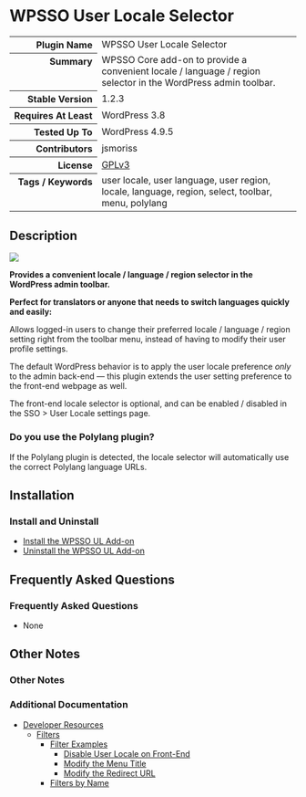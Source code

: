 <h1>WPSSO User Locale Selector</h1>

<table>
<tr><th align="right" valign="top" nowrap>Plugin Name</th><td>WPSSO User Locale Selector</td></tr>
<tr><th align="right" valign="top" nowrap>Summary</th><td>WPSSO Core add-on to provide a convenient locale / language / region selector in the WordPress admin toolbar.</td></tr>
<tr><th align="right" valign="top" nowrap>Stable Version</th><td>1.2.3</td></tr>
<tr><th align="right" valign="top" nowrap>Requires At Least</th><td>WordPress 3.8</td></tr>
<tr><th align="right" valign="top" nowrap>Tested Up To</th><td>WordPress 4.9.5</td></tr>
<tr><th align="right" valign="top" nowrap>Contributors</th><td>jsmoriss</td></tr>
<tr><th align="right" valign="top" nowrap>License</th><td><a href="https://www.gnu.org/licenses/gpl.txt">GPLv3</a></td></tr>
<tr><th align="right" valign="top" nowrap>Tags / Keywords</th><td>user locale, user language, user region, locale, language, region, select, toolbar, menu, polylang</td></tr>
</table>

<h2>Description</h2>

<p><img class="readme-icon" src="https://surniaulula.github.io/wpsso-user-locale/assets/icon-256x256.png"></p>

<p><strong>Provides a convenient locale / language / region selector in the WordPress admin toolbar.</strong></p>

<p><strong>Perfect for translators or anyone that needs to switch languages quickly and easily:</strong></p>

<p>Allows logged-in users to change their preferred locale / language / region setting right from the toolbar menu, instead of having to modify their user profile settings.</p>

<p>The default WordPress behavior is to apply the user locale preference <em>only</em> to the admin back-end &mdash; this plugin extends the user setting preference to the front-end webpage as well.</p>

<p>The front-end locale selector is optional, and can be enabled / disabled in the SSO &gt; User Locale settings page.</p>

<h3>Do you use the Polylang plugin?</h3>

<p>If the Polylang plugin is detected, the locale selector will automatically use the correct Polylang language URLs.</p>


<h2>Installation</h2>

<h3>Install and Uninstall</h3>

<ul>
<li><a href="https://wpsso.com/docs/plugins/wpsso-user-locale/installation/install-the-plugin/">Install the WPSSO UL Add-on</a></li>
<li><a href="https://wpsso.com/docs/plugins/wpsso-user-locale/installation/uninstall-the-plugin/">Uninstall the WPSSO UL Add-on</a></li>
</ul>


<h2>Frequently Asked Questions</h2>

<h3>Frequently Asked Questions</h3>

<ul>
<li>None</li>
</ul>


<h2>Other Notes</h2>

<h3>Other Notes</h3>
<h3>Additional Documentation</h3>

<ul>
<li><a href="https://wpsso.com/docs/plugins/wpsso-user-locale/notes/developer/">Developer Resources</a>

<ul>
<li><a href="https://wpsso.com/docs/plugins/wpsso-user-locale/notes/developer/filters/">Filters</a>

<ul>
<li><a href="https://wpsso.com/docs/plugins/wpsso-user-locale/notes/developer/filters/examples/">Filter Examples</a>

<ul>
<li><a href="https://wpsso.com/docs/plugins/wpsso-user-locale/notes/developer/filters/examples/disable-user-locale-on-front-end/">Disable User Locale on Front-End</a></li>
<li><a href="https://wpsso.com/docs/plugins/wpsso-user-locale/notes/developer/filters/examples/modify-the-menu-title/">Modify the Menu Title</a></li>
<li><a href="https://wpsso.com/docs/plugins/wpsso-user-locale/notes/developer/filters/examples/modify-the-redirect-url/">Modify the Redirect URL</a></li>
</ul></li>
<li><a href="https://wpsso.com/docs/plugins/wpsso-user-locale/notes/developer/filters/by-name/">Filters by Name</a></li>
</ul></li>
</ul></li>
</ul>

